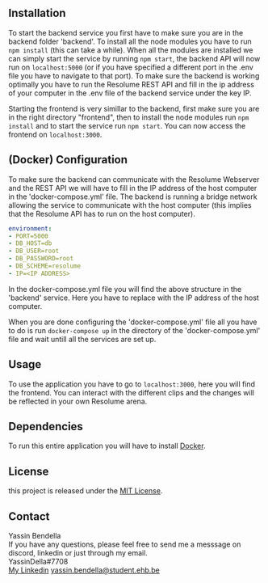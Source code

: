 
## Installation

To start the backend service you first have to make sure you are in the backend folder 'backend'. To install all the node modules you have to run `npm install` (this can take a while). When all the modules are installed we can simply start the service by running `npm start`, the backend API will now run on `localhost:5000` (or if you have specified a different port in the .env file you have to navigate to that port). To make sure the backend is working optimally you have to run the Resolume REST API and fill in the ip address of your computer in the .env file of the backend service under the key IP.


Starting the frontend is very simillar to the backend, first make sure you are in the right directory "frontend", then to install the node modules run `npm install` and to start the service run `npm start`.
You can now access the frontend on `localhost:3000`.
  

## (Docker) Configuration

To make sure the backend can communicate with the Resolume Webserver and the REST API we will have to fill in the IP address of the host computer in the 'docker-compose.yml' file. The backend is running a bridge network allowing the service to communicate with the host computer (this implies that the Resolume API has to run on the host computer).

```yml
environment:
- PORT=5000
- DB_HOST=db
- DB_USER=root
- DB_PASSWORD=root	
- DB_SCHEME=resolume
- IP=<IP ADDRESS>
```
In the docker-compose.yml file you will find the above structure in the 'backend' service. Here you have to replace <IP ADDRESS> with the IP address of the host computer.

When you are done configuring the 'docker-compose.yml' file all you have to do is run `docker-compose up` in the directory of the 'docker-compose.yml' file and wait untill all the services are set up.

## Usage

To use the application you have to go to `localhost:3000`, here you will find the frontend. You can interact with the different clips and the changes will be reflected in your own Resolume arena.
## Dependencies
To run this entire application you will have to install [Docker](https://docs.docker.com/engine/install/).

## License
this project is released under the [MIT License](./LICENSE).

## Contact
Yassin Bendella
<br>
If you have any questions, please feel free to send me a messsage on discord, linkedin or just through my email.
<br>
YassinDella#7708
<br>
[My Linkedin]()
[yassin.bendella@student.ehb.be](yassin.bendella@student.ehb.be)
